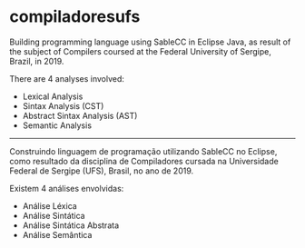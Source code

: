# compiladoresufs

  Building programming language using SableCC in Eclipse Java, as result of the subject of Compilers coursed at the Federal University of Sergipe, Brazil, in 2019.

  There are 4 analyses involved: 
- Lexical Analysis
- Sintax Analysis (CST)
- Abstract Sintax Analysis (AST)
- Semantic Analysis

----------------------------------------------------------------------------------------------------------------------------------
  
  Construindo linguagem de programação utilizando SableCC no Eclipse, como resultado da disciplina de Compiladores cursada na Universidade Federal de Sergipe (UFS), Brasil, no ano de 2019.
  
  Existem 4 análises envolvidas:
 - Análise Léxica
 - Análise Sintática
 - Análise Sintática Abstrata
 - Análise Semântica
